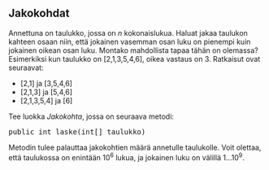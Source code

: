 ## Jakokohdat ##

Annettuna on taulukko, jossa on <em>n</em> kokonaislukua. Haluat jakaa taulukon kahteen osaan niin, että jokainen vasemman osan luku on pienempi kuin jokainen oikean osan luku.
Montako mahdollista tapaa tähän on olemassa?
Esimerkiksi kun taulukko on [2,1,3,5,4,6], oikea vastaus on 3. Ratkaisut ovat seuraavat:

* [2,1] ja [3,5,4,6]
* [2,1,3] ja [5,4,6]
* [2,1,3,5,4] ja [6]

Tee luokka <em>Jakokohta</em>, jossa on seuraava metodi:
<pre>public int laske(int[] taulukko)</pre>

Metodin tulee palauttaa jakokohtien määrä annetulle taulukolle. Voit olettaa, että taulukossa on enintään 10<sup>6</sup> lukua, ja jokainen luku on välillä 1...10<sup>9</sup>.
